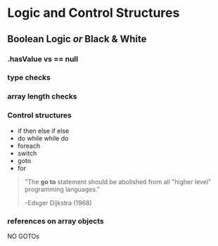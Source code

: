 # Logic and Control Structures



## Boolean Logic _or_ Black & White



### .hasValue vs == null

### type checks

### array length checks

### Control structures
* if then else if else
* do while while do
* foreach
* switch
* goto
* for

> "The __go to__ statement should be abolished from all "higher level" programming languages."
>
> -Edsger Dijkstra \(1968\)

### references on array objects

NO GOTOs
